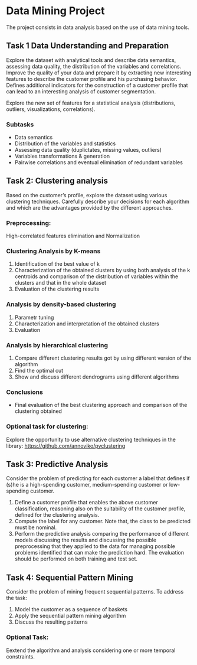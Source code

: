 # Data Mining Project
The project consists in data analysis based on the use of data mining tools.

## Task 1 Data Understanding and Preparation

Explore the dataset with analytical tools and describe data semantics, assessing data quality, the distribution of the variables and correlations.
Improve the quality of your data and prepare it by extracting new interesting features to describe the customer profile and his purchasing behavior. 
Defines additional indicators for the construction of a customer profile that can lead to an interesting analysis of customer segmentation.

Explore the new set of features for a statistical analysis (distributions, outliers, visualizations, correlations).

### Subtasks
- Data semantics
- Distribution of the variables and statistics
- Assessing data quality (duplictates, missing values, outliers)
- Variables transformations & generation
- Pairwise correlations and eventual elimination of redundant variables

## Task 2: Clustering analysis
Based on the customer’s profile, explore the dataset using various clustering techniques.
Carefully describe your decisions for each algorithm and which are the advantages provided by the different approaches.

### Preprocessing: 
High-correlated features elimination and Normalization

### Clustering Analysis by K-means
1. Identification of the best value of k
2. Characterization of the obtained clusters by using both analysis of
the k centroids and comparison of the distribution of variables within
the clusters and that in the whole dataset
3. Evaluation of the clustering results

### Analysis by density-based clustering 
1. Parametr tuning
2. Characterization and interpretation of the obtained clusters
3. Evaluation

### Analysis by hierarchical clustering
1. Compare different clustering results got by using different version of the algorithm
2. Find the optimal cut
3. Show and discuss different dendrograms using different algorithms

### Conclusions
- Final evaluation of the best clustering approach and comparison of the clustering obtained

### Optional task for clustering:
Explore the opportunity to use alternative clustering techniques in the library: https://github.com/annoviko/pyclustering 

## Task 3: Predictive Analysis 
Consider the problem of predicting for each customer a label that defines if (s)he is a high-spending customer, medium-spending customer or low-spending customer.

1. Define a customer profile that enables the above customer classification, reasoning also on the suitability of the customer profile, defined for the clustering
analysis. 
2. Compute the label for any customer. Note that, the class to be predicted must be nominal.
3. Perform the predictive analysis comparing the performance of different models discussing the results and discussing the possible preprocessing that they
applied to the data for managing possible problems identified that can make the prediction hard. The evaluation should be performed on both training
and test set.

## Task 4: Sequential Pattern Mining
Consider the problem of mining frequent sequential patterns. To address the task:
1) Model the customer as a sequence of baskets
2) Apply the sequential pattern mining algorithm
3) Discuss the resulting patterns

### Optional Task: 
Eextend the algorithm and analysis considering one
or more temporal constraints.

